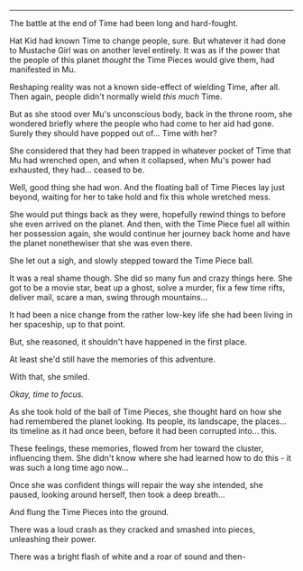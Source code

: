 ----

The battle at the end of Time had been long and hard-fought.

Hat Kid had known Time to change people, sure. But whatever it had done to Mustache Girl was on another level entirely. It was as if the power that the people of this planet *thought* the Time Pieces would give them, had manifested in Mu. 

Reshaping reality was not a known side-effect of wielding Time, after all. Then again, people didn't normally wield *this much* Time.

But as she stood over Mu's unconscious body, back in the throne room, she wondered briefly where the people who had come to her aid had gone. Surely they should have popped out of... Time with her?

She considered that they had been trapped in whatever pocket of Time that Mu had wrenched open, and when it collapsed, when Mu's power had exhausted, they had... ceased to be.

Well, good thing she had won. And the floating ball of Time Pieces lay just beyond, waiting for her to take hold and fix this whole wretched mess.

She would put things back as they were, hopefully rewind things to before she even arrived on the planet. And then, with the Time Piece fuel all within her possession again, she would continue her journey back home and have the planet nonethewiser that she was even there.

She let out a sigh, and slowly stepped toward the Time Piece ball.

It was a real shame though. She did so many fun and crazy things here. She got to be a movie star, beat up a ghost, solve a murder, fix a few time rifts, deliver mail, scare a man, swing through mountains...

It had been a nice change from the rather low-key life she had been living in her spaceship, up to that point.

But, she reasoned, it shouldn't have happened in the first place. 

At least she'd still have the memories of this adventure.

With that, she smiled.

*Okay, time to focus.*

As she took hold of the ball of Time Pieces, she thought hard on how she had remembered the planet looking. Its people, its landscape, the places... its timeline as it had once been, before it had been corrupted into... this.

These feelings, these memories, flowed from her toward the cluster, influencing them. She didn't know where she had learned how to do this - it was such a long time ago now...

Once she was confident things will repair the way she intended, she paused, looking around herself, then took a deep breath...

And flung the Time Pieces into the ground.

There was a loud crash as they cracked and smashed into pieces, unleashing their power.

There was a bright flash of white and a roar of sound and then-
